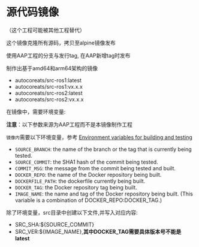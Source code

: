 # 源代码镜像

（这个工程可能被其他工程替代）

这个镜像克隆所有源码，拷贝至alpine镜像发布

使用AAP工程的分支与发行tag, 在AAP新增tag时发布

制作出基于amd64和arm64架构的镜像

* autocoreats/src-ros1:latest
* autocoreats/src-ros1:vx.x.x
* autocoreats/src-ros2:latest
* autocoreats/src-ros2:vx.x.x

在镜像中，需要环境变量:

**注意**：以下参数来源为AAP工程而不是本镜像制作工程

`镜像内`需要以下环境变量，参考 [Environment variables for building and testing](https://docs.docker.com/docker-hub/builds/advanced/#environment-variables-for-building-and-testing)
* `SOURCE_BRANCH`: the name of the branch or the tag that is currently being tested.
* `SOURCE_COMMIT`: the SHA1 hash of the commit being tested.
* `COMMIT_MSG`: the message from the commit being tested and built.
* `DOCKER_REPO`: the name of the Docker repository being built.
* `DOCKERFILE_PATH`: the dockerfile currently being built.
* `DOCKER_TAG`: the Docker repository tag being built.
* `IMAGE_NAME`: the name and tag of the Docker repository being built. (This variable is a combination of DOCKER_REPO:DOCKER_TAG.)

除了环境变量，src目录中创建以下文件,并写入对应内容:
* SRC_SHA:${SOURCE_COMMIT}
* SRC_VER:${IMAGE_NAME},**其中DOCKER_TAG需要具体版本号不能是latest**